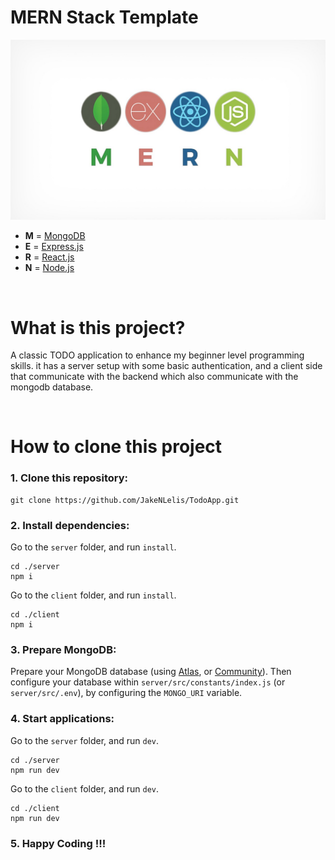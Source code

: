 # MERN Stack Template

<img src='https://raw.githubusercontent.com/BenElferink/mern-template/refs/heads/images/images/mern.jpeg' />

- **M** = [MongoDB](https://www.mongodb.com)
- **E** = [Express.js](https://expressjs.com)
- **R** = [React.js](https://reactjs.org)
- **N** = [Node.js](https://nodejs.org)

<br />

# What is this project?

A classic TODO application to enhance my beginner level programming skills. it has a server setup with some basic authentication,
and a client side that communicate with the backend which also communicate with the mongodb database.

<br />

# How to clone this project

### 1. Clone this repository:

```
git clone https://github.com/JakeNLelis/TodoApp.git
```

### 2. Install dependencies:

Go to the `server` folder, and run `install`.

```
cd ./server
npm i
```

Go to the `client` folder, and run `install`.

```
cd ./client
npm i
```

### 3. Prepare MongoDB:

Prepare your MongoDB database (using [Atlas](https://www.mongodb.com/cloud/atlas),
or [Community](<https://github.com/benelferink/mern-template/wiki/Install-MongoDB-Community-Server-(MacOS)>)). Then configure your database within `server/src/constants/index.js` (or `server/src/.env`), by configuring the `MONGO_URI` variable.

### 4. Start applications:

Go to the `server` folder, and run `dev`.

```
cd ./server
npm run dev
```

Go to the `client` folder, and run `dev`.

```
cd ./client
npm run dev
```

### 5. Happy Coding !!!
